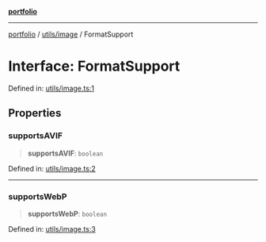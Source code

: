 [**portfolio**](../../../README.md)

***

[portfolio](../../../modules.md) / [utils/image](../README.md) / FormatSupport

# Interface: FormatSupport

Defined in: [utils/image.ts:1](https://github.com/tnorlund/Portfolio/blob/806d82edf64aeadee3e7d888e66f3ec5df7f73c0/portfolio/utils/image.ts#L1)

## Properties

### supportsAVIF

> **supportsAVIF**: `boolean`

Defined in: [utils/image.ts:2](https://github.com/tnorlund/Portfolio/blob/806d82edf64aeadee3e7d888e66f3ec5df7f73c0/portfolio/utils/image.ts#L2)

***

### supportsWebP

> **supportsWebP**: `boolean`

Defined in: [utils/image.ts:3](https://github.com/tnorlund/Portfolio/blob/806d82edf64aeadee3e7d888e66f3ec5df7f73c0/portfolio/utils/image.ts#L3)
